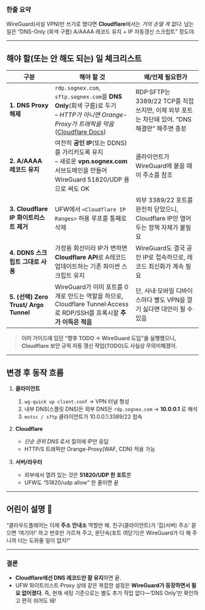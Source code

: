 ### 한줄 요약

WireGuard(사설 VPN)만 쓰기로 했다면 **Cloudflare**에서는 *거의 손댈 게 없다*.
남는 일은 “DNS-Only (회색 구름) A/AAAA 레코드 유지 + IP 자동갱신 스크립트” 정도야.

---

## 해야 할(또는 안 해도 되는) 일 체크리스트

| 구분                                  | 해야 할 것                                                                                                                      | 왜/언제 필요한가                                                         |
| ----------------------------------- | --------------------------------------------------------------------------------------------------------------------------- | ----------------------------------------------------------------- |
| **1. DNS Proxy 해제**                 | `rdp.sognex.com`, `sftp.sognex.com`을 **DNS Only**(회색 구름)로 두기 <br>– *HTTP가 아니면 Orange-Proxy가 트래픽을 막음* ([Cloudflare Docs][1]) | RDP·SFTP는 3389/22 TCP를 직접 쓰지만, 이제 외부 포트는 차단돼 있어. “DNS 해결만” 해주면 충분 |
| **2. A/AAAA 레코드 유지**                | 여전히 **공인 IP**(또는 DDNS)를 가리키도록 유지 <br>– 새로운 **vpn.sognex.com** 서브도메인을 만들어 WireGuard 51820/UDP 용으로 써도 OK                      | 클라이언트가 WireGuard에 붙을 때 이 주소를 참조                                   |
| **3. Cloudflare IP 화이트리스트 제거**      | UFW에서 `<Cloudflare IP Ranges>` 허용 루프를 통째로 삭제                                                                                | 외부 3389/22 포트를 완전히 닫았으니, Cloudflare IP만 열어 두는 정책 자체가 불필요          |
| **4. DDNS 스크립트 그대로 사용**             | 가정용 회선이라 IP가 변하면 **Cloudflare API**로 A레코드 업데이트하는 기존 파이썬 스크립트 유지                                                             | WireGuard도 결국 공인 IP로 접속하므로, 레코드 최신화가 계속 필요                        |
| **5. (선택) Zero Trust/ Argo Tunnel** | WireGuard가 이미 포트를 0개로 만드는 역할을 하므로, <br>Cloudflare Tunnel·Access로 RDP/SSH를 프록시할 **추가 이득은 적음**                                | 단, 사내·모바일 디바이스마다 별도 VPN을 깔기 싫다면 대안이 될 수 있음                        |

> **이미 가이드에 있던 “향후 TODO → WireGuard 도입”을 실행했으니, <br>Cloudflare 보안 규칙 자동 갱신 작업(TODO)도 사실상 무의미해졌어.**&#x20;

---

## 변경 후 동작 흐름

1. **클라이언트**

   1. `wg-quick up client.conf` → VPN 터널 형성
   2. 내부 DNS(스플릿 DNS)든 외부 DNS든 `rdp.sognex.com` → **10.0.0.1** 로 해석
   3. `mstsc / sftp` 클라이언트가 10.0.0.1:3389/22 접속

2. **Cloudflare**

   * *단순 권위 DNS* 로서 질의에 IP만 응답
   * HTTP/S 트래픽만 Orange-Proxy(WAF, CDN) 적용 가능

3. **서버/라우터**

   * 외부에서 열려 있는 것은 **51820/UDP 한 포트**뿐
   * UFW도 “51820/udp allow” 한 줄이면 끝

---

## 어린이 설명 🍬

“클라우드플레어는 이제 **주소 안내소** 역할만 해. 친구(클라이언트)가 ‘집(서버) 주소’ 묻으면 ‘여기야!’ 하고 번호만 가르쳐 주고, 문단속(포트 여닫기)은 WireGuard가 다 해 주니까 더는 도와줄 일이 없지!”

---

### 결론

* **Cloudflare에선 DNS 레코드만 잘 유지**하면 끝.
* UFW 화이트리스트·Proxy 상태 같은 복잡한 설정은 **WireGuard가 등장하면서 필요 없어졌다**.
  즉, 현재 세팅 기준으로는 별도 추가 작업 없다—‘DNS Only’만 확인하고 편히 쉬어도 돼!

[1]: https://developers.cloudflare.com/dns/proxy-status/?utm_source=chatgpt.com "Proxy status - DNS"
